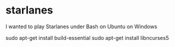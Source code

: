 # starlanes
I wanted to play Starlanes under Bash on Ubuntu on Windows


sudo apt-get install build-essential
sudo apt-get install libncurses5

